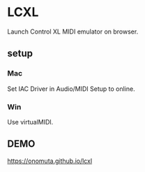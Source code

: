 # LCXL
Launch Control XL MIDI emulator on browser.


## setup
### Mac
Set IAC Driver in Audio/MIDI Setup to online.

### Win
Use virtualMIDI.

## DEMO
https://onomuta.github.io/lcxl
